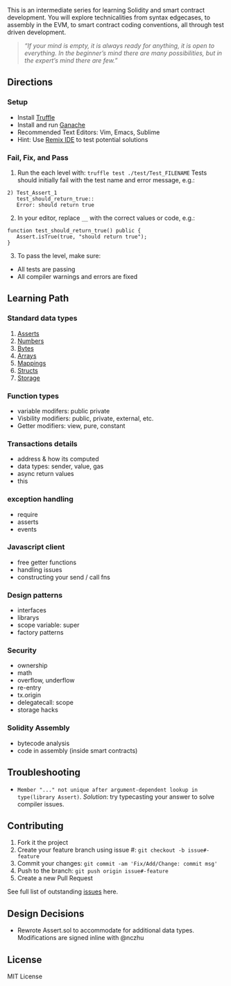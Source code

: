 This is an intermediate series for learning Solidity and smart contract development. You will explore technicalities from syntax edgecases, to assembly in the EVM, to smart contract coding conventions, all through test driven development.

> *“If your mind is empty, it is always ready for anything, it is open to everything. In the beginner’s mind there are many possibilities, but in the expert’s mind there are few.”*  
       
  
## Directions
### Setup
* Install [Truffle](https://truffleframework.com/truffle)
* Install and run [Ganache](https://truffleframework.com/ganache) 
* Recommended Text Editors: Vim, Emacs, Sublime
* Hint: Use [Remix IDE](http://remix.ethereum.org) to test potential solutions

### Fail, Fix, and Pass
 1. Run the each level with: `truffle test ./test/Test_FILENAME`
 Tests should initially fail with the test name and error message, e.g.:
 ```
 2) Test_Assert_1
    test_should_return_true::
    Error: should return true
 ```
 2. In your editor, replace `__` with the correct values or code, e.g.: 
 ```
 function test_should_return_true() public {
    Assert.isTrue(true, "should return true");
 }
 ```
 3. To pass the level, make sure:
   * All tests are passing
   * All compiler warnings and errors are fixed

## Learning Path

### Standard data types
1. [Asserts](./test/Test_Assert_1.sol)
2. [Numbers](./test/Test_Numbers_2.sol)
3. [Bytes](./test/Test_Bits_Bytes_3.sol)
4. [Arrays](./test/Test_Arrays_4.sol)
5. [Mappings](./test/Test_Mappings_5.sol)
6. [Structs](./test/Test_Structs_6.sol)
7. [Storage](./test/Test_Storage_7.sol)

### Function types
- variable modifers: public private
- Visbility modifiers: public, private, external, etc.
- Getter modifiers: view, pure, constant

### Transactions details
- address & how its computed
- data types: sender, value, gas
- async return values
- this

### exception handling
- require
- asserts
- events

### Javascript client
- free getter functions
- handling issues
- constructing your send / call fns

### Design patterns
- interfaces
- librarys
- scope variable: super
- factory patterns

### Security
- ownership
- math
- overflow, underflow
- re-entry
- tx.origin
- delegatecall: scope
- storage hacks

### Solidity Assembly
- bytecode analysis
- code in assembly (inside smart contracts)

## Troubleshooting
- `Member "..." not unique after argument-dependent lookup in type(library Assert)`. *Solution*: try typecasting your answer to solve compiler issues.

## Contributing

 1. Fork it the project
 2. Create your feature branch using issue #: `git checkout -b issue#-feature`
 3. Commit your changes: `git commit -am 'Fix/Add/Change: commit msg'`
 4. Push to the branch: `git push origin issue#-feature`
 5. Create a new Pull Request

See full list of outstanding [issues](https://github.com/nczhu/soliditykoans/issues) here.

## Design Decisions
- Rewrote Assert.sol to accommodate for additional data types. Modifications are signed inline with @nczhu

## License
MIT License
